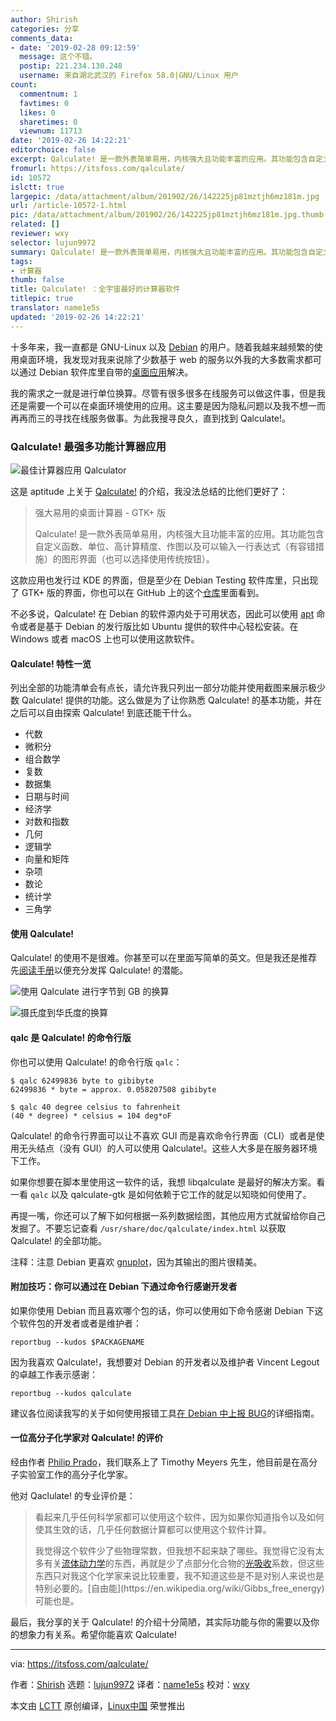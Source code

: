 ```yaml
---
author: Shirish
categories: 分享
comments_data:
- date: '2019-02-28 09:12:59'
  message: 这个不错。
  postip: 221.234.130.248
  username: 来自湖北武汉的 Firefox 58.0|GNU/Linux 用户
count:
  commentnum: 1
  favtimes: 0
  likes: 0
  sharetimes: 0
  viewnum: 11713
date: '2019-02-26 14:22:21'
editorchoice: false
excerpt: Qalculate! 是一款外表简单易用，内核强大且功能丰富的应用。其功能包含自定义函数、单位、高计算精度、作图以及可以输入一行表达式（有容错措施）的图形界面（也可以选择使用传统按钮）。
fromurl: https://itsfoss.com/qalculate/
id: 10572
islctt: true
largepic: /data/attachment/album/201902/26/142225jp81mztjh6mz181m.jpg
url: /article-10572-1.html
pic: /data/attachment/album/201902/26/142225jp81mztjh6mz181m.jpg.thumb.jpg
related: []
reviewer: wxy
selector: lujun9972
summary: Qalculate! 是一款外表简单易用，内核强大且功能丰富的应用。其功能包含自定义函数、单位、高计算精度、作图以及可以输入一行表达式（有容错措施）的图形界面（也可以选择使用传统按钮）。
tags:
- 计算器
thumb: false
title: Qalculate! ：全宇宙最好的计算器软件
titlepic: true
translator: name1e5s
updated: '2019-02-26 14:22:21'
---
```


十多年来，我一直都是 GNU-Linux 以及 [Debian](https://www.debian.org/) 的用户。随着我越来越频繁的使用桌面环境，我发现对我来说除了少数基于 web 的服务以外我的大多数需求都可以通过 Debian 软件库里自带的[桌面应用](https://itsfoss.com/essential-linux-applications/)解决。


我的需求之一就是进行单位换算。尽管有很多很多在线服务可以做这件事，但是我还是需要一个可以在桌面环境使用的应用。这主要是因为隐私问题以及我不想一而再再而三的寻找在线服务做事。为此我搜寻良久，直到找到 Qalculate!。


### Qalculate! 最强多功能计算器应用


![最佳计算器应用 Qalculator](/data/attachment/album/201902/26/142225jp81mztjh6mz181m.jpg)


这是 aptitude 上关于 [Qalculate!](https://qalculate.github.io/) 的介绍，我没法总结的比他们更好了：



> 
> 强大易用的桌面计算器 - GTK+ 版
> 
> 
> Qalculate! 是一款外表简单易用，内核强大且功能丰富的应用。其功能包含自定义函数、单位、高计算精度、作图以及可以输入一行表达式（有容错措施）的图形界面（也可以选择使用传统按钮）。
> 
> 
> 


这款应用也发行过 KDE 的界面，但是至少在 Debian Testing 软件库里，只出现了 GTK+ 版的界面，你也可以在 GitHub 上的这个[仓库](https://github.com/Qalculate)里面看到。


不必多说，Qalculate! 在 Debian 的软件源内处于可用状态，因此可以使用 [apt](https://itsfoss.com/apt-command-guide/) 命令或者是基于 Debian 的发行版比如 Ubuntu 提供的软件中心轻松安装。在 Windows 或者 macOS 上也可以使用这款软件。


#### Qalculate! 特性一览


列出全部的功能清单会有点长，请允许我只列出一部分功能并使用截图来展示极少数 Qalculate! 提供的功能。这么做是为了让你熟悉 Qalculate! 的基本功能，并在之后可以自由探索 Qalculate! 到底还能干什么。


* 代数
* 微积分
* 组合数学
* 复数
* 数据集
* 日期与时间
* 经济学
* 对数和指数
* 几何
* 逻辑学
* 向量和矩阵
* 杂项
* 数论
* 统计学
* 三角学


#### 使用 Qalculate!


Qalculate! 的使用不是很难。你甚至可以在里面写简单的英文。但是我还是推荐先[阅读手册](https://qalculate.github.io/manual/index.html)以便充分发挥 Qalculate! 的潜能。


![使用 Qalculate 进行字节到 GB 的换算](/data/attachment/album/201902/26/142228gf5z5fageovt2656.png)


![摄氏度到华氏度的换算](/data/attachment/album/201902/26/142230mbxcjvawj2ararvb.png)


#### qalc 是 Qalculate! 的命令行版


你也可以使用 Qalculate! 的命令行版 `qalc`：



```
$ qalc 62499836 byte to gibibyte
62499836 * byte = approx. 0.058207508 gibibyte

$ qalc 40 degree celsius to fahrenheit
(40 * degree) * celsius = 104 deg*oF
```

Qalculate! 的命令行界面可以让不喜欢 GUI 而是喜欢命令行界面（CLI）或者是使用无头结点（没有 GUI）的人可以使用 Qalculate!。这些人大多是在服务器环境下工作。


如果你想要在脚本里使用这一软件的话，我想 libqalculate 是最好的解决方案。看一看 `qalc` 以及 qalculate-gtk 是如何依赖于它工作的就足以知晓如何使用了。


再提一嘴，你还可以了解下如何根据一系列数据绘图，其他应用方式就留给你自己发掘了。不要忘记查看 `/usr/share/doc/qalculate/index.html` 以获取 Qalculate! 的全部功能。


注释：注意 Debian 更喜欢 [gnuplot](http://www.gnuplot.info/)，因为其输出的图片很精美。


#### 附加技巧：你可以通过在 Debian 下通过命令行感谢开发者


如果你使用 Debian 而且喜欢哪个包的话，你可以使用如下命令感谢 Debian 下这个软件包的开发者或者是维护者：



```
reportbug --kudos $PACKAGENAME
```

因为我喜欢 Qalculate!，我想要对 Debian 的开发者以及维护者 Vincent Legout 的卓越工作表示感谢：



```
reportbug --kudos qalculate
```

建议各位阅读我写的关于如何使用报错工具[在 Debian 中上报 BUG](https://itsfoss.com/bug-report-debian/)的详细指南。


#### 一位高分子化学家对 Qalculate! 的评价


经由作者 [Philip Prado](https://itsfoss.com/author/phillip/)，我们联系上了 Timothy Meyers 先生，他目前是在高分子实验室工作的高分子化学家。


他对 Qaclulate! 的专业评价是：



> 
> 看起来几乎任何科学家都可以使用这个软件，因为如果你知道指令以及如何使其生效的话，几乎任何数据计算都可以使用这个软件计算。
> 
> 
> 我觉得这个软件少了些物理常数，但我想不起来缺了哪些。我觉得它没有太多有关[流体动力学](https://en.wikipedia.org/wiki/Fluid_dynamics)的东西，再就是少了点部分化合物的[光吸收](https://en.wikipedia.org/wiki/Absorption_(electromagnetic_radiation))系数，但这些东西只对我这个化学家来说比较重要，我不知道这些是不是对别人来说也是特别必要的。[自由能](https://en.wikipedia.org/wiki/Gibbs_free_energy)可能也是。
> 
> 
> 


最后，我分享的关于 Qalculate! 的介绍十分简陋，其实际功能与你的需要以及你的想象力有关系。希望你能喜欢 Qalculate!




---


via: <https://itsfoss.com/qalculate/>


作者：[Shirish](https://itsfoss.com/author/shirish/) 选题：[lujun9972](https://github.com/lujun9972) 译者：[name1e5s](https://github.com/name1e5s) 校对：[wxy](https://github.com/wxy)


本文由 [LCTT](https://github.com/LCTT/TranslateProject) 原创编译，[Linux中国](https://linux.cn/) 荣誉推出